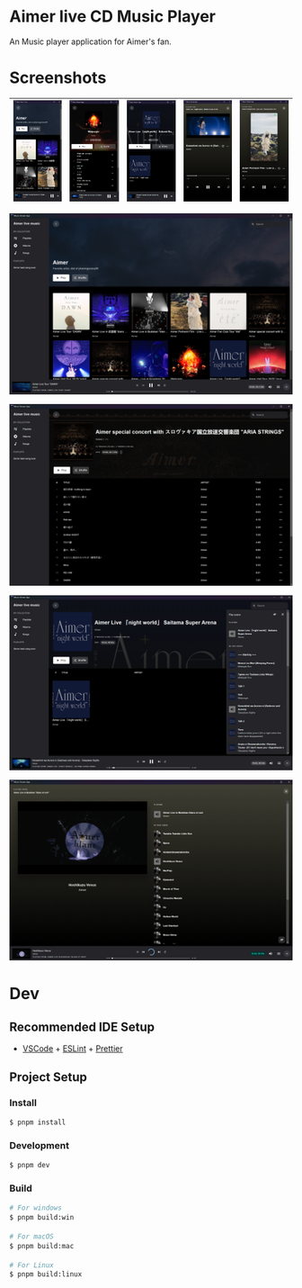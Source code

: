 # Aimer live CD Music Player

An Music player application for Aimer's fan.

# Screenshots

| ![](/screenshots/mobile2.png) | ![](/screenshots/mobile4.png) | ![](/screenshots/mobile3.png) | ![](/screenshots/mobile1.png) | ![](/screenshots/mobile5.png) |
| ----------------------------- | ----------------------------- | ----------------------------- | ----------------------------- | ----------------------------- |

![App 1](/screenshots/app1.png "App 1")

![App 5](/screenshots/app5.png "App 5")

![App 6](/screenshots/app6.png "App 6")

![App 4](/screenshots/app4.png "App 4")

# Dev

## Recommended IDE Setup

- [VSCode](https://code.visualstudio.com/) + [ESLint](https://marketplace.visualstudio.com/items?itemName=dbaeumer.vscode-eslint) + [Prettier](https://marketplace.visualstudio.com/items?itemName=esbenp.prettier-vscode)

## Project Setup

### Install

```bash
$ pnpm install
```

### Development

```bash
$ pnpm dev
```

### Build

```bash
# For windows
$ pnpm build:win

# For macOS
$ pnpm build:mac

# For Linux
$ pnpm build:linux
```
